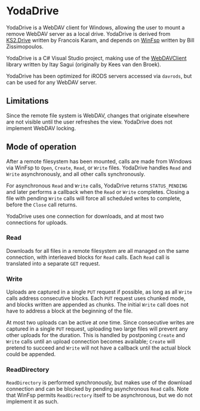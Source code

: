 # YodaDrive

YodaDrive is a WebDAV client for Windows, allowing the user to mount a remove WebDAV server as a local drive. YodaDrive is derived from [KS2.Drive](https://github.com/FrKaram/KS2.Drive) written by Francois Karam, and depends on [WinFsp](https://github.com/billziss-gh/winfsp) written by Bill Zissimopoulos.

YodaDrive is a C# Visual Studio project, making use of the [WebDAVClient](https://github.com/saguiitay/WebDAVClient) library written by Itay Sagui (originally by Kees van den Broek).

YodaDrive has been optimized for iRODS servers accessed via `davrods`, but can be used for any WebDAV server.

## Limitations
Since the remote file system is WebDAV, changes that originate elsewhere are not visible until the user refreshes the view. YodaDrive does not implement WebDAV locking.

## Mode of operation
After a remote filesystem has been mounted, calls are made from Windows via WinFsp to `Open`, `Create`, `Read`, or `Write` files. YodaDrive handles `Read` and `Write` asynchronously, and all other calls synchronously.

For asynchronous `Read` and `Write` calls, YodaDrive returns `STATUS_PENDING` and later performs a callback when the `Read` or `Write` completes.  Closing a file with pending `Write` calls will force all scheduled writes to complete, before the `Close` call returns.

YodaDrive uses one connection for downloads, and at most two connections for uploads.

### Read
Downloads for all files in a remote filesystem are all managed on the same connection, with interleaved blocks for `Read` calls.  Each `Read` call is translated into a separate `GET` request.

### Write
Uploads are captured in a single `PUT` request if possible, as long as all `Write` calls address consecutive blocks. Each `PUT` request uses chunked mode, and blocks written are appended as chunks. The initial `Write` call does not have to address a block at the beginning of the file.

At most two uploads can be active at one time. Since consecutive writes are captured in a single `PUT` request, uploading two large files will prevent any other uploads for the duration. This is handled by postponing `Create` and `Write` calls until an upload connection becomes available; `Create` will pretend to succeed and `Write` will not have a callback until the actual block could be appended.

### ReadDirectory
`ReadDirectory` is performed synchronously, but makes use of the download connection and can be blocked by pending asynchronous `Read` calls. Note that WinFsp permits `ReadDirectory` itself to be asynchronous, but we do not implement it as such.
